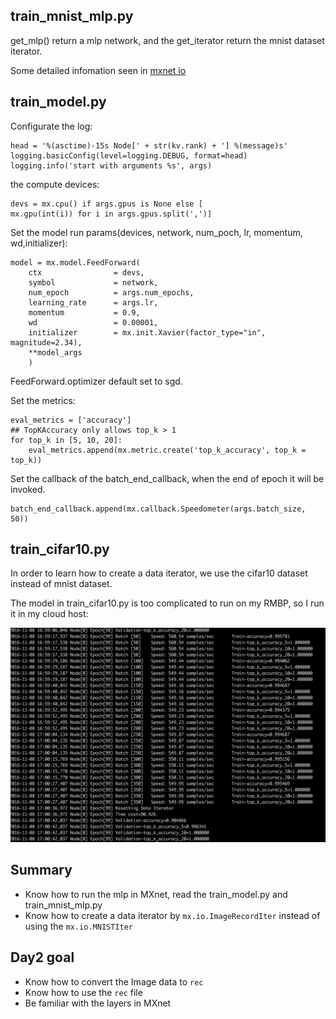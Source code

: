 ## train_mnist_mlp.py
get_mlp() return a mlp network, and the get_iterator return the mnist dataset iterator.

Some detailed infomation seen in [mxnet io](http://mxnet.io/api/python/io.html#)

## train_model.py
Configurate the log:

    head = '%(asctime)-15s Node[' + str(kv.rank) + '] %(message)s'
    logging.basicConfig(level=logging.DEBUG, format=head)
    logging.info('start with arguments %s', args)

the compute devices:

    devs = mx.cpu() if args.gpus is None else [
    mx.gpu(int(i)) for i in args.gpus.split(',')]

Set the model run params(devices, network, num_poch, lr, momentum, wd,initializer):

    model = mx.model.FeedForward(
        ctx                = devs,
        symbol             = network,
        num_epoch          = args.num_epochs,
        learning_rate      = args.lr,
        momentum           = 0.9,
        wd                 = 0.00001,
        initializer        = mx.init.Xavier(factor_type="in", magnitude=2.34),
        **model_args
        )
FeedForward.optimizer default set to sgd.

Set the metrics:

    eval_metrics = ['accuracy']
    ## TopKAccuracy only allows top_k > 1
    for top_k in [5, 10, 20]:
        eval_metrics.append(mx.metric.create('top_k_accuracy', top_k = top_k))

Set the callback of the batch_end_callback, when the end of epoch it will be invoked.

    batch_end_callback.append(mx.callback.Speedometer(args.batch_size, 50))


## train_cifar10.py
In order to learn how to create a data iterator, we use the cifar10 dataset instead of mnist dataset.

The model in train_cifar10.py is too complicated to run on my RMBP, so I run it in my cloud host:

![](../images/train_cifar10_log.png)


## Summary
 - Know how to run the mlp in MXnet, read the train_model.py and train_mnist_mlp.py
 - Know how to create a data iterator by `mx.io.ImageRecordIter` instead of using the `mx.io.MNISTIter`


## Day2 goal
 - Know how to convert the Image data to `rec`
 - Know how to use the `rec` file
 - Be familiar with the layers in MXnet